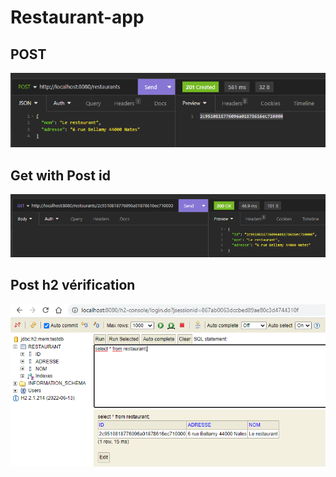 # Restaurant-app
## POST
![POST.png](POST.PNG)
## Get with Post id
![getPost.PNG](getPost.PNG)
## Post h2 vérification
![h2_post.PNG](post_h2.PNG)
